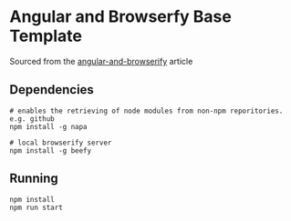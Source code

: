 # Angular and Browserfy Base Template

Sourced from the [angular-and-browserify](http://ethanway.com/angular-and-browserify/) article

## Dependencies

	# enables the retrieving of node modules from non-npm reporitories. e.g. github
	npm install -g napa

	# local browserify server
	npm install -g beefy

## Running

	npm install
	npm run start
